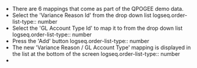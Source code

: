 - There are 6 mappings that come as part of the QPOGEE demo data.
- Select the 'Variance Reason Id' from the drop down list
  logseq.order-list-type:: number
- Select the 'GL Account Type Id' to map it to from the drop down list
  logseq.order-list-type:: number
- Press the 'Add' button
  logseq.order-list-type:: number
- The new 'Variance Reason / GL Account Type' mapping is displayed in the list at the bottom of the screen
  logseq.order-list-type:: number
-